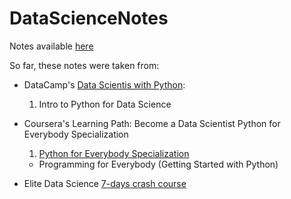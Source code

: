 # DataScienceNotes
Notes available [here](https://cn3ves.github.io/DataScienceNotes/)

So far, these notes were taken from: 

 * DataCamp's [Data Scientis with Python](https://www.datacamp.com/tracks/data-scientist-with-python):
   1. Intro to Python for Data Science
 
 * Coursera's Learning Path: Become a Data Scientist
 Python for Everybody Specialization
   1. [Python for Everybody Specialization](https://www.coursera.org/learn/python)
     * Programming for Everybody (Getting Started with Python)
   
 * Elite Data Science [7-days crash course](https://elitedatascience.com/)
 
